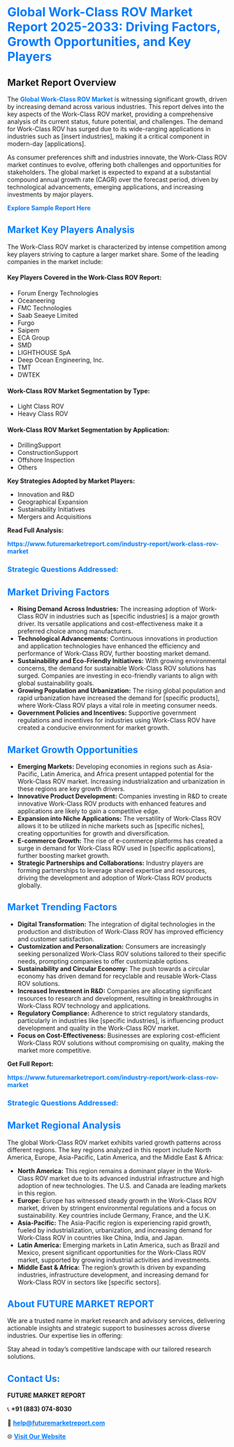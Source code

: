 <h1 style="color: #007BFF;">Global Work-Class ROV Market Report 2025-2033: Driving Factors, Growth Opportunities, and Key Players</h1>

<section id="overview">
<h2>Market Report Overview</h2>
<p>The <a href="https://www.futuremarketreport.com/industry-report/work-class-rov-market" style="color: #007BFF; text-decoration: none;"><strong>Global Work-Class ROV Market</strong></a> is witnessing significant growth, driven by increasing demand across various industries. This report delves into the key aspects of the Work-Class ROV market, providing a comprehensive analysis of its current status, future potential, and challenges. The demand for Work-Class ROV has surged due to its wide-ranging applications in industries such as [insert industries], making it a critical component in modern-day [applications].</p>
<p>As consumer preferences shift and industries innovate, the Work-Class ROV market continues to evolve, offering both challenges and opportunities for stakeholders. The global market is expected to expand at a substantial compound annual growth rate (CAGR) over the forecast period, driven by technological advancements, emerging applications, and increasing investments by major players.</p>
</section>

<section id="overview">
<p><a href="https://www.futuremarketreport.com/request-sample/reportId=42560" style="color: #007BFF; text-decoration: none;"><strong>Explore Sample Report Here</strong></a></p>
</section>

<section id="key-players">
<h2 style="color: #007BFF;">Market Key Players Analysis</h2>
<p>The Work-Class ROV market is characterized by intense competition among key players striving to capture a larger market share. Some of the leading companies in the market include:</p>
<h4>Key Players Covered in the Work-Class ROV Report:</h4>
<ul><li>Forum Energy Technologies</li><li>Oceaneering</li><li>FMC Technologies</li><li>Saab Seaeye Limited</li><li>Furgo</li><li>Saipem</li><li>ECA Group</li><li>SMD</li><li>LIGHTHOUSE SpA</li><li>Deep Ocean Engineering, Inc.</li><li>TMT</li><li>DWTEK</li></ul>
<h4>Work-Class ROV Market Segmentation by Type:</h4>
<ul><li>Light Class ROV</li><li>Heavy Class ROV</li></ul>

<h4>Work-Class ROV Market Segmentation by Application:</h4>
<ul><li>DrillingSupport</li><li>ConstructionSupport</li><li>Offshore Inspection</li><li>Others</li></ul>
<p><strong>Key Strategies Adopted by Market Players:</strong></p>
<ul>
<li>Innovation and R&D</li>
<li>Geographical Expansion</li>
<li>Sustainability Initiatives</li>
<li>Mergers and Acquisitions</li>
</ul>
</section>

<section>
<p><strong>Read Full Analysis: </strong></p><a href="https://www.futuremarketreport.com/industry-report/work-class-rov-market" style="color: #007BFF; text-decoration: none;"><strong>https://www.futuremarketreport.com/industry-report/work-class-rov-market</strong></a>
<h3 style="color: #007BFF;">Strategic Questions Addressed:</h3>
</section>

<section id="driving-factors">
<h2 style="color: #007BFF;">Market Driving Factors</h2>
<ul>
<li><strong>Rising Demand Across Industries:</strong> The increasing adoption of Work-Class ROV in industries such as [specific industries] is a major growth driver. Its versatile applications and cost-effectiveness make it a preferred choice among manufacturers.</li>
<li><strong>Technological Advancements:</strong> Continuous innovations in production and application technologies have enhanced the efficiency and performance of Work-Class ROV, further boosting market demand.</li>
<li><strong>Sustainability and Eco-Friendly Initiatives:</strong> With growing environmental concerns, the demand for sustainable Work-Class ROV solutions has surged. Companies are investing in eco-friendly variants to align with global sustainability goals.</li>
<li><strong>Growing Population and Urbanization:</strong> The rising global population and rapid urbanization have increased the demand for [specific products], where Work-Class ROV plays a vital role in meeting consumer needs.</li>
<li><strong>Government Policies and Incentives:</strong> Supportive government regulations and incentives for industries using Work-Class ROV have created a conducive environment for market growth.</li>
</ul>
</section>

<section id="growth-opportunities">
<h2 style="color: #007BFF;">Market Growth Opportunities</h2>
<ul>
<li><strong>Emerging Markets:</strong> Developing economies in regions such as Asia-Pacific, Latin America, and Africa present untapped potential for the Work-Class ROV market. Increasing industrialization and urbanization in these regions are key growth drivers.</li>
<li><strong>Innovative Product Development:</strong> Companies investing in R&D to create innovative Work-Class ROV products with enhanced features and applications are likely to gain a competitive edge.</li>
<li><strong>Expansion into Niche Applications:</strong> The versatility of Work-Class ROV allows it to be utilized in niche markets such as [specific niches], creating opportunities for growth and diversification.</li>
<li><strong>E-commerce Growth:</strong> The rise of e-commerce platforms has created a surge in demand for Work-Class ROV used in [specific applications], further boosting market growth.</li>
<li><strong>Strategic Partnerships and Collaborations:</strong> Industry players are forming partnerships to leverage shared expertise and resources, driving the development and adoption of Work-Class ROV products globally.</li>
</ul>
</section>

<section id="trending-factors">
<h2 style="color: #007BFF;">Market Trending Factors</h2>
<ul>
<li><strong>Digital Transformation:</strong> The integration of digital technologies in the production and distribution of Work-Class ROV has improved efficiency and customer satisfaction.</li>
<li><strong>Customization and Personalization:</strong> Consumers are increasingly seeking personalized Work-Class ROV solutions tailored to their specific needs, prompting companies to offer customizable options.</li>
<li><strong>Sustainability and Circular Economy:</strong> The push towards a circular economy has driven demand for recyclable and reusable Work-Class ROV solutions.</li>
<li><strong>Increased Investment in R&D:</strong> Companies are allocating significant resources to research and development, resulting in breakthroughs in Work-Class ROV technology and applications.</li>
<li><strong>Regulatory Compliance:</strong> Adherence to strict regulatory standards, particularly in industries like [specific industries], is influencing product development and quality in the Work-Class ROV market.</li>
<li><strong>Focus on Cost-Effectiveness:</strong> Businesses are exploring cost-efficient Work-Class ROV solutions without compromising on quality, making the market more competitive.</li>
</ul>
</section>

<section>
<p><strong>Get Full Report: </strong></p><a href="https://www.futuremarketreport.com/industry-report/work-class-rov-market" style="color: #007BFF; text-decoration: none;"><strong>https://www.futuremarketreport.com/industry-report/work-class-rov-market</strong></a>
<h3 style="color: #007BFF;">Strategic Questions Addressed:</h3>
</section>


<section id="regional-analysis">
<h2 style="color: #007BFF;">Market Regional Analysis</h2>
<p>The global Work-Class ROV market exhibits varied growth patterns across different regions. The key regions analyzed in this report include North America, Europe, Asia-Pacific, Latin America, and the Middle East & Africa:</p>
<ul>
<li><strong>North America:</strong> This region remains a dominant player in the Work-Class ROV market due to its advanced industrial infrastructure and high adoption of new technologies. The U.S. and Canada are leading markets in this region.</li>
<li><strong>Europe:</strong> Europe has witnessed steady growth in the Work-Class ROV market, driven by stringent environmental regulations and a focus on sustainability. Key countries include Germany, France, and the U.K.</li>
<li><strong>Asia-Pacific:</strong> The Asia-Pacific region is experiencing rapid growth, fueled by industrialization, urbanization, and increasing demand for Work-Class ROV in countries like China, India, and Japan.</li>
<li><strong>Latin America:</strong> Emerging markets in Latin America, such as Brazil and Mexico, present significant opportunities for the Work-Class ROV market, supported by growing industrial activities and investments.</li>
<li><strong>Middle East & Africa:</strong> The region’s growth is driven by expanding industries, infrastructure development, and increasing demand for Work-Class ROV in sectors like [specific sectors].</li>
</ul>
</section>

<footer>
<h2 style="color: #007BFF;">About FUTURE MARKET REPORT</h2>
<p>We are a trusted name in market research and advisory services, delivering actionable insights and strategic support to businesses across diverse industries. Our expertise lies in offering:</p>

<p>Stay ahead in today’s competitive landscape with our tailored research solutions.</p>

<h2 style="color: #007BFF;">Contact Us:</h2>
<p><strong>FUTURE MARKET REPORT</strong></p>
<p>📞 <strong>+91 (883) 074-8030</strong></p>
<p>📧 <strong><a href="mailto:help@futuremarketreport.com" style="color: #007BFF;">help@futuremarketreport.com</a></strong></p>
<p>🌐 <strong><a href="https://www.futuremarketreport.com/" style="color: #007BFF;">Visit Our Website</a></strong></p>
</footer>